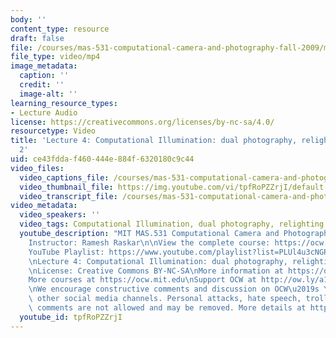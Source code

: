 ```yaml
---
body: ''
content_type: resource
draft: false
file: /courses/mas-531-computational-camera-and-photography-fall-2009/mitmas_531f09_lec04_2_360p_16_9.mp4
file_type: video/mp4
image_metadata:
  caption: ''
  credit: ''
  image-alt: ''
learning_resource_types:
- Lecture Audio
license: https://creativecommons.org/licenses/by-nc-sa/4.0/
resourcetype: Video
title: 'Lecture 4: Computational Illumination: dual photography, relighting - Part
  2'
uid: ce43fdda-f460-444e-884f-6320180c9c44
video_files:
  video_captions_file: /courses/mas-531-computational-camera-and-photography-fall-2009/1f3cNqScmK6LEciG_qvjPsUZYBhQfn_3K_transcript.webvtt
  video_thumbnail_file: https://img.youtube.com/vi/tpfRoPZZrjI/default.jpg
  video_transcript_file: /courses/mas-531-computational-camera-and-photography-fall-2009/1f3cNqScmK6LEciG_qvjPsUZYBhQfn_3K_transcript.pdf
video_metadata:
  video_speakers: ''
  video_tags: Computational Illumination, dual photography, relighting
  youtube_description: "MIT MAS.531 Computational Camera and Photography, Fall 2009\n\
    Instructor: Ramesh Raskar\n\nView the complete course: https://ocw.mit.edu/courses/mas-531-computational-camera-and-photography-fall-2009/\n\
    YouTube Playlist: https://www.youtube.com/playlist?list=PLUl4u3cNGP61pwA6paIRZ30q1sjLE8b6c\n\
    \nLecture 4: Computational Illumination: dual photography, relighting - Part 2\n\
    \nLicense: Creative Commons BY-NC-SA\nMore information at https://ocw.mit.edu/terms\n\
    More courses at https://ocw.mit.edu\nSupport OCW at http://ow.ly/a1If50zVRlQ\n\
    \nWe encourage constructive comments and discussion on OCW\u2019s YouTube and\
    \ other social media channels. Personal attacks, hate speech, trolling, and inappropriate\
    \ comments are not allowed and may be removed. More details at https://ocw.mit.edu/comments."
  youtube_id: tpfRoPZZrjI
---
```

